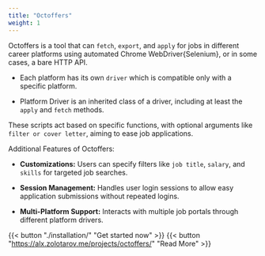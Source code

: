 ```yaml
---
title: "Octoffers"
weight: 1
---
```


Octoffers is a tool that can `fetch`, `export`, and `apply` for jobs in different career platforms using automated Chrome WebDriver{Selenium}, or in some cases, a bare HTTP API.

- Each platform has its own `driver` which is compatible only with a
specific platform.

- Platform Driver is an inherited class of a driver, including at least the `apply` and `fetch` methods.

These scripts act based on specific functions, with optional arguments like `filter or cover letter`, aiming to ease job applications.

Additional Features of Octoffers:

- **Customizations:** Users can specify filters like `job title`, `salary`, and `skills` for targeted job searches.
  
- **Session Management:** Handles user login sessions to allow easy application submissions without repeated logins.

- **Multi-Platform Support:** Interacts with multiple job portals through different platform drivers.

{{< button "./installation/" "Get started now" >}}
{{< button "https://alx.zolotarov.me/projects/octoffers/" "Read More" >}}
